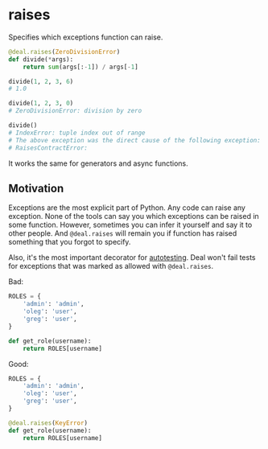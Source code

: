 # raises

Specifies which exceptions function can raise.


```python
@deal.raises(ZeroDivisionError)
def divide(*args):
    return sum(args[:-1]) / args[-1]

divide(1, 2, 3, 6)
# 1.0

divide(1, 2, 3, 0)
# ZeroDivisionError: division by zero

divide()
# IndexError: tuple index out of range
# The above exception was the direct cause of the following exception:
# RaisesContractError:
```

It works the same for generators and async functions.

## Motivation

Exceptions are the most explicit part of Python. Any code can raise any exception. None of the tools can say you which exceptions can be raised in some function. However, sometimes you can infer it yourself and say it to other people. And `@deal.raises` will remain you if function has raised something that you forgot to specify.

Also, it's the most important decorator for [autotesting](../testing.html). Deal won't fail tests for exceptions that was marked as allowed with `@deal.raises`.

Bad:

```python
ROLES = {
    'admin': 'admin',
    'oleg': 'user',
    'greg': 'user',
}

def get_role(username):
    return ROLES[username]
```

Good:

```python
ROLES = {
    'admin': 'admin',
    'oleg': 'user',
    'greg': 'user',
}

@deal.raises(KeyError)
def get_role(username):
    return ROLES[username]
```
